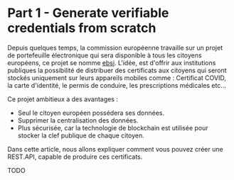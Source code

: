 # Part 1 - Generate verifiable credentials from scratch

Depuis quelques temps, la commission européenne travaille sur un projet de portefeuille électronique qui sera disponible à tous les citoyens européens, ce projet se nomme [ebsi](https://ec.europa.eu/digital-building-blocks/sites/display/EBSI/EBSI+Verifiable+Credentials).
L'idée, est d'offrir aux institutions publiques la possibilité de distribuer des certificats aux citoyens qui seront stockés uniquement sur leurs appareils mobiles comme : Certificat COVID, la carte d'identité, le permis de conduire, les prescriptions médicales etc...

Ce projet ambitieux a des avantages :

* Seul le citoyen européen possédera ses données.
* Supprimer la centralisation des données.
* Plus sécurisée, car la technologie de blockchain est utilisée pour stocker la clef publique de chaque citoyen.

Dans cette article, nous allons expliquer comment vous pouvez créer une REST.API, capable de produire ces certificats.

TODO